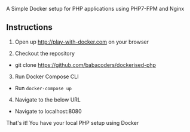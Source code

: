 A Simple Docker setup for PHP applications using PHP7-FPM and Nginx 

## Instructions

1. Open up http://play-with-docker.com on your browser

2. Checkout the repository

* git clone https://github.com/babacoders/dockerised-php

3. Run Docker Compose CLI

* Run `docker-compose up`

4. Navigate to the below URL

* Navigate to localhost:8080

That's it! You have your local PHP setup using Docker

